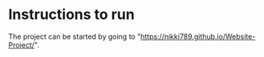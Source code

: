 # Instructions to run
The project can be started by going to "https://nikki789.github.io/Website-Project/".
